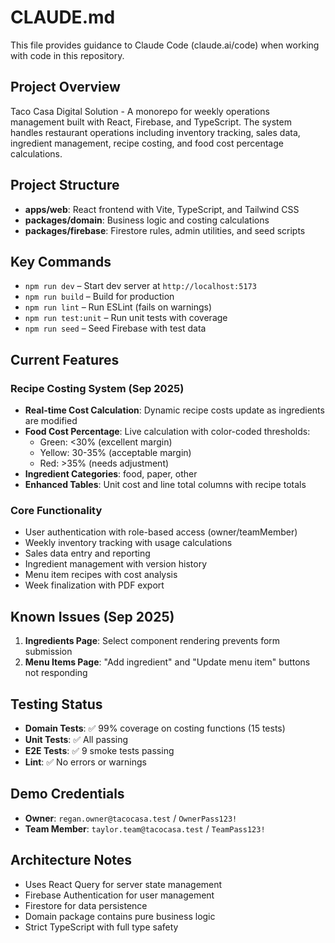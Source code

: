 # CLAUDE.md

This file provides guidance to Claude Code (claude.ai/code) when working with code in this repository.

## Project Overview

Taco Casa Digital Solution - A monorepo for weekly operations management built with React, Firebase, and TypeScript. The system handles restaurant operations including inventory tracking, sales data, ingredient management, recipe costing, and food cost percentage calculations.

## Project Structure

- **apps/web**: React frontend with Vite, TypeScript, and Tailwind CSS
- **packages/domain**: Business logic and costing calculations
- **packages/firebase**: Firestore rules, admin utilities, and seed scripts

## Key Commands

- `npm run dev` – Start dev server at `http://localhost:5173`
- `npm run build` – Build for production
- `npm run lint` – Run ESLint (fails on warnings)
- `npm run test:unit` – Run unit tests with coverage
- `npm run seed` – Seed Firebase with test data

## Current Features

### Recipe Costing System (Sep 2025)
- **Real-time Cost Calculation**: Dynamic recipe costs update as ingredients are modified
- **Food Cost Percentage**: Live calculation with color-coded thresholds:
  - Green: <30% (excellent margin)
  - Yellow: 30-35% (acceptable margin)
  - Red: >35% (needs adjustment)
- **Ingredient Categories**: food, paper, other
- **Enhanced Tables**: Unit cost and line total columns with recipe totals

### Core Functionality
- User authentication with role-based access (owner/teamMember)
- Weekly inventory tracking with usage calculations
- Sales data entry and reporting
- Ingredient management with version history
- Menu item recipes with cost analysis
- Week finalization with PDF export

## Known Issues (Sep 2025)

1. **Ingredients Page**: Select component rendering prevents form submission
2. **Menu Items Page**: "Add ingredient" and "Update menu item" buttons not responding

## Testing Status

- **Domain Tests**: ✅ 99% coverage on costing functions (15 tests)
- **Unit Tests**: ✅ All passing
- **E2E Tests**: ✅ 9 smoke tests passing
- **Lint**: ✅ No errors or warnings

## Demo Credentials

- **Owner**: `regan.owner@tacocasa.test` / `OwnerPass123!`
- **Team Member**: `taylor.team@tacocasa.test` / `TeamPass123!`

## Architecture Notes

- Uses React Query for server state management
- Firebase Authentication for user management
- Firestore for data persistence
- Domain package contains pure business logic
- Strict TypeScript with full type safety